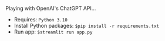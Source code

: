 Playing with OpenAI's ChatGPT API...
- Requires: `Python 3.10`
- Install Python packages: `$pip install -r requirements.txt`
- Run app: `$streamlit run app.py`